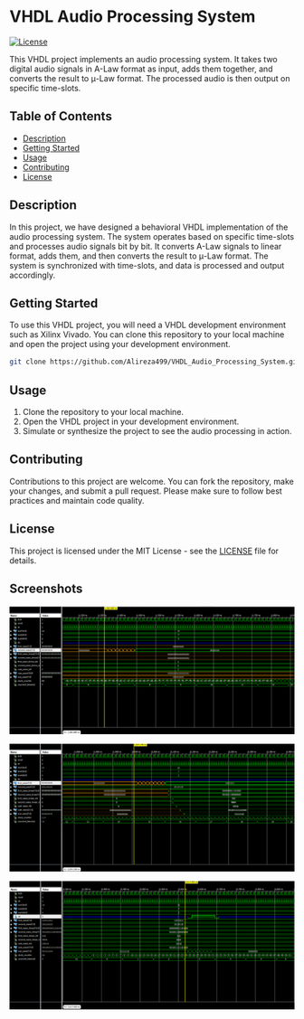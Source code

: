 
# VHDL Audio Processing System
[![License](https://img.shields.io/badge/License-MIT-blue.svg)](https://opensource.org/licenses/MIT)

This VHDL project implements an audio processing system. It takes two digital audio signals in A-Law format as input, adds them together, and converts the result to μ-Law format. The processed audio is then output on specific time-slots.

## Table of Contents

- [Description](#description)
- [Getting Started](#getting-started)
- [Usage](#usage)
- [Contributing](#contributing)
- [License](#license)

## Description

In this project, we have designed a behavioral VHDL implementation of the audio processing system. The system operates based on specific time-slots and processes audio signals bit by bit. It converts A-Law signals to linear format, adds them, and then converts the result to μ-Law format. The system is synchronized with time-slots, and data is processed and output accordingly.

## Getting Started

To use this VHDL project, you will need a VHDL development environment such as Xilinx Vivado. You can clone this repository to your local machine and open the project using your development environment.

```bash
git clone https://github.com/Alireza499/VHDL_Audio_Processing_System.git
```

## Usage

1. Clone the repository to your local machine.
2. Open the VHDL project in your development environment.
3. Simulate or synthesize the project to see the audio processing in action.

## Contributing

Contributions to this project are welcome. You can fork the repository, make your changes, and submit a pull request. Please make sure to follow best practices and maintain code quality.

## License

This project is licensed under the MIT License - see the [LICENSE](LICENSE) file for details.

## Screenshots

![Simulation Screenshot](/images/a.png)

![Synthesis Screenshot](/images/b.png)

![Synthesis Screenshot](/images/c.png)
